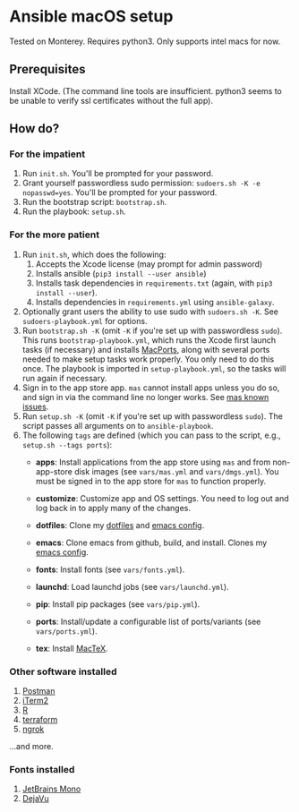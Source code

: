 # Ansible macOS setup

Tested on Monterey. Requires python3. Only supports intel macs for now.


## Prerequisites

Install XCode. (The command line tools are insufficient. 
python3 seems to be unable to verify ssl certificates without the full app).

## How do?

### For the impatient

1. Run `init.sh`. You'll be prompted for your password.
1. Grant yourself passwordless sudo permission: `sudoers.sh -K -e nopasswd=yes`. You'll be prompted for your password.
1. Run the bootstrap script: `bootstrap.sh`.
1. Run the playbook: `setup.sh`.

### For the more patient

1. Run `init.sh`, which does the following:
    1. Accepts the Xcode license (may prompt for admin password)
    1. Installs ansible (`pip3 install --user ansible`)
    1. Installs task dependencies in `requirements.txt` (again, with `pip3 install --user`).
    1. Installs dependencies in `requirements.yml` using `ansible-galaxy`.
1. Optionally grant users the ability to use sudo with `sudoers.sh -K`. See `sudoers-playbook.yml` for
   options.
1. Run `bootstrap.sh -K` (omit `-K` if you're set up with passwordless `sudo`). This runs `bootstrap-playbook.yml`,
   which runs the Xcode first launch tasks (if necessary) and installs [MacPorts](https://www.macports.org/), along with
   several ports needed to make setup tasks work properly. You only need to do this once. The playbook is imported in
   `setup-playbook.yml`, so the tasks will run again if necessary.
1. Sign in to the app store app.
   `mas` cannot install apps unless you do so, and sign in via the command line no longer works.
   See [mas known issues](https://github.com/mas-cli/mas?tab=readme-ov-file#known-issues).
1. Run `setup.sh -K` (omit `-K` if you're set up with passwordless `sudo`). The script passes all 
   arguments on to `ansible-playbook`.
1. The following `tags` are defined (which you can pass to the script, e.g., `setup.sh --tags ports`):
    - **apps**:      Install applications from the app store using `mas` and from non-app-store disk images
      (see `vars/mas.yml` and `vars/dmgs.yml`).
      You must be signed in to the app store for `mas` to function properly.

    - **customize**: Customize app and OS settings.
      You need to log out and log back in to apply many of the changes.

    - **dotfiles**:  Clone my [dotfiles](https://github.com/conleym/dotfiles) and
     [emacs config](https://github.com/conleym/dot-emacs).

    - **emacs**:     Clone emacs from github, build, and install.
      Clones my [emacs config](https://github.com/conleym/dot-emacs).

    - **fonts**:     Install fonts (see `vars/fonts.yml`).

    - **launchd**:   Load launchd jobs (see `vars/launchd.yml`).

    - **pip**:       Install pip packages (see `vars/pip.yml`).

    - **ports**:     Install/update a configurable list of ports/variants
      (see `vars/ports.yml`).

    - **tex**:       Install [MacTeX](https://www.tug.org/mactex/).

### Other software installed

1. [Postman](https://www.postman.com/)
1. [iTerm2](https://www.iterm2.com/downloads.html)
1. [R](https://r-project.org/)
1. [terraform](https://www.terraform.io/)
1. [ngrok](https://ngrok.com/download)

...and more.

### Fonts installed

1. [JetBrains Mono](https://www.jetbrains.com/lp/mono/)
1. [DejaVu](https://dejavu-fonts.github.io/)
